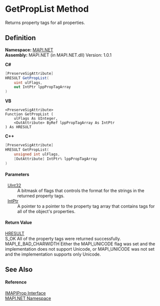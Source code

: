 # GetPropList Method


Returns property tags for all properties.



## Definition
**Namespace:** <a href="N_MAPI_NET.md">MAPI.NET</a>  
**Assembly:** MAPI.NET (in MAPI.NET.dll) Version: 1.0.1

**C#**
``` C#
[PreserveSigAttribute]
HRESULT GetPropList(
	uint ulFlags,
	out IntPtr lppPropTagArray
)
```
**VB**
``` VB
<PreserveSigAttribute>
Function GetPropList ( 
	ulFlags As UInteger,
	<OutAttribute> ByRef lppPropTagArray As IntPtr
) As HRESULT
```
**C++**
``` C++
[PreserveSigAttribute]
HRESULT GetPropList(
	unsigned int ulFlags, 
	[OutAttribute] IntPtr% lppPropTagArray
)
```



#### Parameters
<dl><dt>  <a href="https://learn.microsoft.com/dotnet/api/system.uint32" target="_blank" rel="noopener noreferrer">UInt32</a></dt><dd>A bitmask of flags that controls the format for the strings in the returned property tags.</dd><dt>  <a href="https://learn.microsoft.com/dotnet/api/system.intptr" target="_blank" rel="noopener noreferrer">IntPtr</a></dt><dd>A pointer to a pointer to the property tag array that contains tags for all of the object's properties.</dd></dl>

#### Return Value
<a href="T_MAPI_NET_HRESULT.md">HRESULT</a>  
S_OK All of the property tags were returned successfully. MAPI_E_BAD_CHARWIDTH Either the MAPI_UNICODE flag was set and the implementation does not support Unicode, or MAPI_UNICODE was not set and the implementation supports only Unicode.

## See Also


#### Reference
<a href="T_MAPI_NET_IMAPIProp.md">IMAPIProp Interface</a>  
<a href="N_MAPI_NET.md">MAPI.NET Namespace</a>  
